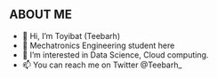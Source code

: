 ## ABOUT ME
- 👋 Hi, I’m Toyibat (Teebarh)
- 💎 Mechatronics Engineering student here
- 👀 I’m interested in Data Science, Cloud computing.
- 📫 You can reach me on Twitter @Teebarh_

<!---
Teebarh/Teebarh is a ✨ special ✨ repository because its `README.md` (this file) appears on your GitHub profile.
You can click the Preview link to take a look at your changes.
--->
